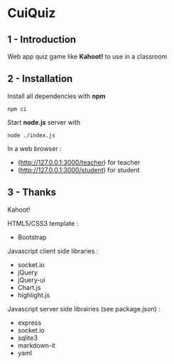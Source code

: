 # CuiQuiz


## 1 - Introduction
Web app quiz game like **Kahoot!** to use in a classroom


## 2 - Installation
Install all dependencies with **npm**
```
npm ci
```

Start **node.js** server with
```
node ./index.js
```

In a web browser : 
- (http://127.0.0.1:3000/teacher) for teacher
- (http://127.0.0.1:3000/student) for student



## 3 - Thanks
Kahoot!

HTML5/CSS3 template :
- Bootstrap

Javascript client side libraries :
- socket.io
- jQuery
- jQuery-ui
- Chart.js
- highlight.js

Javascript server side librairies (see package.json) :
- express
- socket.io
- sqlite3
- markdown-it
- yaml
